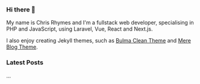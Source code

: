 ### Hi there 👋

My name is Chris Rhymes and I'm a fullstack web developer, specialising in PHP and JavaScript, using Laravel, Vue, React and Next.js.

I also enjoy creating Jekyll themes, such as [Bulma Clean Theme](https://github.com/chrisrhymes/bulma-clean-theme) and [Mere Blog Theme](https://github.com/chrisrhymes/mere-blog-theme). 

<!--
**chrisrhymes/chrisrhymes** is a ✨ _special_ ✨ repository because its `README.md` (this file) appears on your GitHub profile.

Here are some ideas to get you started:

- 🔭 I’m currently working on ...
- 🌱 I’m currently learning ...
- 👯 I’m looking to collaborate on ...
- 🤔 I’m looking for help with ...
- 💬 Ask me about ...
- 📫 How to reach me: ...
- 😄 Pronouns: ...
- ⚡ Fun fact: ...
-->

### Latest Posts

<!--START_SECTION:feed-->
...
<!--END_SECTION:feed-->